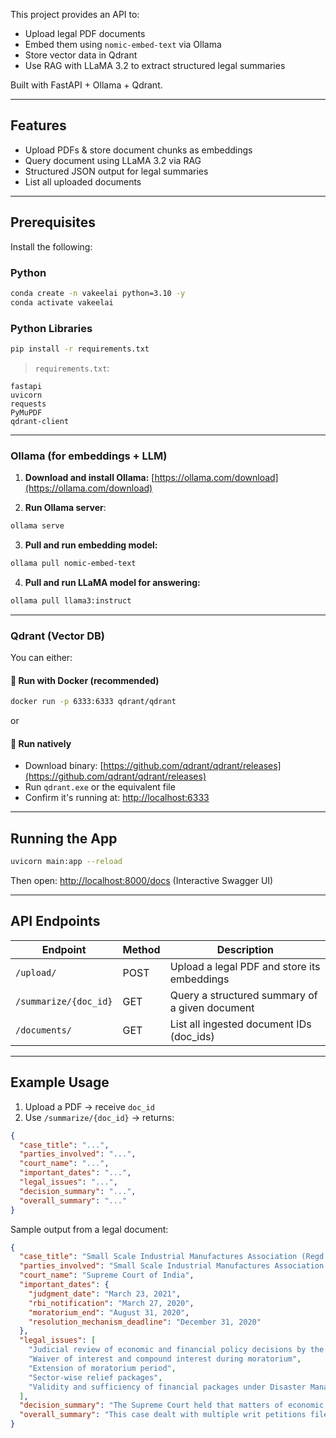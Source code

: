 This project provides an API to:

* Upload legal PDF documents
* Embed them using `nomic-embed-text` via Ollama
* Store vector data in Qdrant
* Use RAG with LLaMA 3.2 to extract structured legal summaries

Built with FastAPI + Ollama + Qdrant.

---

##  Features

*  Upload PDFs & store document chunks as embeddings
*  Query document using LLaMA 3.2 via RAG
*  Structured JSON output for legal summaries
*  List all uploaded documents

---

##  Prerequisites

Install the following:

###  Python

```bash
conda create -n vakeelai python=3.10 -y
conda activate vakeelai
```

###  Python Libraries

```bash
pip install -r requirements.txt
```

> `requirements.txt`:

```
fastapi
uvicorn
requests
PyMuPDF
qdrant-client
```

---

###  Ollama (for embeddings + LLM)

1. **Download and install Ollama:**
    [https://ollama.com/download](https://ollama.com/download)

2. **Run Ollama server**:

```bash
ollama serve
```

3. **Pull and run embedding model:**

```bash
ollama pull nomic-embed-text
```

4. **Pull and run LLaMA model for answering:**

```bash
ollama pull llama3:instruct
```

---

###  Qdrant (Vector DB)

You can either:

#### 🔹 Run with Docker (recommended)

```bash
docker run -p 6333:6333 qdrant/qdrant
```

or

#### 🔹 Run natively

* Download binary: [https://github.com/qdrant/qdrant/releases](https://github.com/qdrant/qdrant/releases)
* Run `qdrant.exe` or the equivalent file
* Confirm it's running at: [http://localhost:6333](http://localhost:6333)

---

##  Running the App

```bash
uvicorn main:app --reload
```

Then open:
 [http://localhost:8000/docs](http://localhost:8000/docs)
(Interactive Swagger UI)

---

##  API Endpoints

| Endpoint              | Method | Description                                    |
| --------------------- | ------ | ---------------------------------------------- |
| `/upload/`            | POST   | Upload a legal PDF and store its embeddings    |
| `/summarize/{doc_id}` | GET    | Query a structured summary of a given document |
| `/documents/`         | GET    | List all ingested document IDs (doc\_ids)      |

---

##  Example Usage

1. Upload a PDF → receive `doc_id`
2. Use `/summarize/{doc_id}` → returns:

```json
{
  "case_title": "...",
  "parties_involved": "...",
  "court_name": "...",
  "important_dates": "...",
  "legal_issues": "...",
  "decision_summary": "...",
  "overall_summary": "..."
}
```


Sample output from a legal document:

```json
{
  "case_title": "Small Scale Industrial Manufactures Association (Regd.) v. Union of India and Others",
  "parties_involved": "Small Scale Industrial Manufactures Association (Petitioner) vs. Union of India and Others (Respondents)",
  "court_name": "Supreme Court of India",
  "important_dates": {
    "judgment_date": "March 23, 2021",
    "rbi_notification": "March 27, 2020",
    "moratorium_end": "August 31, 2020",
    "resolution_mechanism_deadline": "December 31, 2020"
  },
  "legal_issues": [
    "Judicial review of economic and financial policy decisions by the Government and RBI during COVID-19 pandemic",
    "Waiver of interest and compound interest during moratorium",
    "Extension of moratorium period",
    "Sector-wise relief packages",
    "Validity and sufficiency of financial packages under Disaster Management Act, 2005"
  ],
  "decision_summary": "The Supreme Court held that matters of economic policy are within the domain of the government and RBI, not ordinarily amenable to judicial review. However, it directed that no compound interest or penal interest be charged during the moratorium period, and any such amount already collected must be refunded or adjusted. All other reliefs sought were dismissed.",
  "overall_summary": "This case dealt with multiple writ petitions filed by various industry groups and individuals seeking financial relief due to COVID-19. The court reaffirmed the limited scope of judicial review in economic matters, declined to interfere with RBI and government policy decisions, but allowed partial relief by prohibiting interest on interest during the loan moratorium. The judgment emphasized reliance on expert bodies like RBI for financial policy and upheld the framework of the Disaster Management Act, 2005 as constitutionally adequate."
}
```